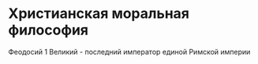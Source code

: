 # Христианская моральная философия 
Феодосий 1 Великий - последний император единой Римской империи


